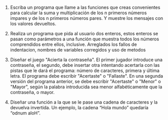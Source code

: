 1. Escriba un programa que llame a las funciones que creas convenientes para calcular
la suma y multiplicación de los n primeros números impares y de los n primeros
números pares. Y muestre los mensajes con los valores devueltos.

2. Realiza un programa que pida al usuario dos enteros, estos enteros se pasan como
parámetros a una función que muestra todos los números comprendidos entre ellos,
inclusive.
Arreglados los fallos de indentacion, nombres de variables corregidos y uso de metodos
3. Diseñar el juego "Acierta la contraseña". El primer jugador introduce una contraseña, el
segundo, debe insertar otra intentando acertarla con las pistas que le dará el programa:
número de caracteres, primera y última letra. El programa debe escribir "Acertaste" o
"Fallaste".
En una segunda versión del programa anterior, se debe escribir "Acertaste" o "Menor" o
"Mayor", según la palabra introducida sea menor alfabéticamente que la contraseña, o
mayor.

4. Diseñar una función a la que se le pase una cadena de caracteres y la devuelva invertida.
Un ejemplo, la cadena “Hola mundo” quedaría “odnum aloH”.
